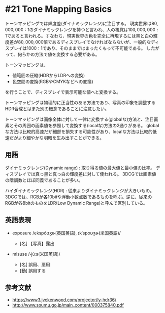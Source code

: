 # #21 Tone Mapping Basics

トーンマッピングでは輝度差(ダイナミックレンジ)に注目する。
現実世界は$80,000,000:1$のダイナミックレンジを持つと言われ、人の視覚は$100,000,000:1$であると言われる。すなわち、現実世界の色を完全に再現するには黒と白の輝度差が$80,000,000$倍であるディスプレイでなければならないが、一般的なディスプレイは$1000:1$であり、そのままではまったくもって不可能である。
したがって、何らかの方法で値を変換する必要がある。

トーンマッピングは、

- 値範囲の圧縮(HDRからLDRへの変換)
- 色空間の変換(RGBやCMYKなどへの変換)

を行うことで、ディスプレイで表示可能な値へと変換する。

トーンマッピングは物理的に正当性のある方法であり、写真の印象を調整するHDR合成とはまた別の概念であることに注意したい。

トーンマッピングは画像全体に対して一律に変換する(globalな)方法と、注目画素とその周囲の画素値を参照して変換する(localな)方法の2通りがある。
globalな方法は比較的高速だが細部を損失する可能性があり、localな方法は比較的低速だがより細やかな明暗を生み出すことができる。

## 用語

ダイナミックレンジ(Dynamic range)
: 取り得る値の最大値と最小値の比率。
  ディスプレイでは真っ黒と真っ白の輝度差に対して使われる。
  3DCGでは画素値の階調数とほぼ同義であることが多い。

ハイダイナミックレンジ(HDR)
: 従来よりダイナミックレンジが大きいもの。
  3DCGでは、RGBが各10bitや浮動小数点数であるものを呼ぶ。逆に、従来のRGBが各8bitのものをLDR(Low Dynamic Range)と呼んで区別している。

## 英語表現

- exposure /ekspóʊʒɚ(英国英語), ɪkˈspoʊʒɚ(米国英語)/
  - [名] 【写真】露出

- misuse /‐júːs(米国英語)/
  - [名] 誤用、悪用
  - [動] 誤用する

## 参考文献

- https://www3.jvckenwood.com/projector/ly-hdr36/
- http://www.soumu.go.jp/main_content/000375840.pdf
